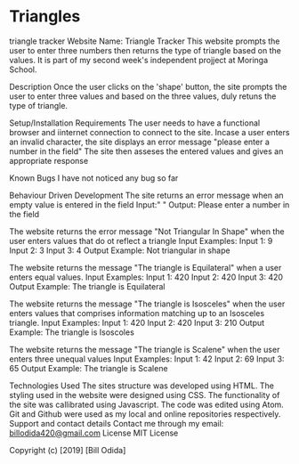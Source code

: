 # Triangles
triangle tracker
Website Name: Triangle Tracker
This website prompts the user to enter three numbers then returns the type of triangle based on the values. It is part of my second week's independent projject at Moringa School. 

Description
Once the user clicks on the 'shape' button, the site prompts the user to enter three values and based on the three values, duly retuns the type of triangle.

Setup/Installation Requirements
The user needs to have a functional browser and iinternet connection to connect to the site.
Incase a user enters an invalid character, the site displays an error message "please enter a number in the field"
The site then asseses the entered values and gives an appropriate response

Known Bugs
I have not noticed any bug so far

Behaviour Driven Development
The site returns an error message when an empty value is entered in the field
Input:" "
Output: Please enter a number in the field

The website returns the error message "Not Triangular In Shape" when the user enters values that do ot reflect a triangle
Input Examples: 
Input 1: 9
Input 2: 3
Input 3: 4
Output Example: Not triangular in shape

The website returns the message "The triangle is Equilateral" when a user enters equal values.
Input Examples: 
Input 1: 420
Input 2: 420
Input 3: 420
Output Example: The triangle is Equilateral

The website returns the message "The triangle is Isosceles" when the user enters values that comprises information matching up to an Isosceles triangle.
Input Examples: 
Input 1: 420
Input 2: 420
Input 3: 210
Output Example: The triangle is Isoscoles 

The website returns the message "The triangle is Scalene" when the user enters three unequal values
Input Examples: 
Input 1: 42
Input 2: 69
Input 3: 65
Output Example: The triangle is Scalene

Technologies Used
The sites structure was developed using HTML.
The styling used in the website were designed using CSS.
The functionality of the site was callibrated using Javascript.
The code was edited using Atom.
Git and Github were used as my local and online repositories respectively.
Support and contact details
Contact me through my email: billodida420@gmail.com
License
MIT License

Copyright (c) [2019] [Bill Odida]

